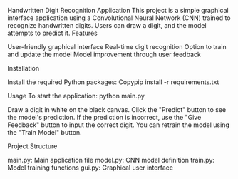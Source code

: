 Handwritten Digit Recognition Application
This project is a simple graphical interface application using a Convolutional Neural Network (CNN) trained to recognize handwritten digits. Users can draw a digit, and the model attempts to predict it.
Features

User-friendly graphical interface
Real-time digit recognition
Option to train and update the model
Model improvement through user feedback

Installation

Install the required Python packages:
Copypip install -r requirements.txt


Usage
To start the application:
python main.py

Draw a digit in white on the black canvas.
Click the "Predict" button to see the model's prediction.
If the prediction is incorrect, use the "Give Feedback" button to input the correct digit.
You can retrain the model using the "Train Model" button.

Project Structure

main.py: Main application file
model.py: CNN model definition
train.py: Model training functions
gui.py: Graphical user interface



